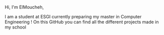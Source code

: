 Hi, I'm ElMoucheh,

I am a student at ESGI currently preparing my master in Computer Engineering ! On this GitHub you can find all the different projects made in my school

